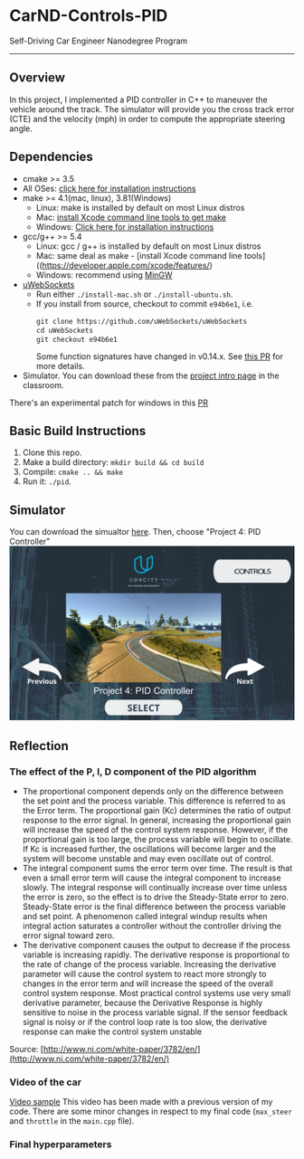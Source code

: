 # CarND-Controls-PID
Self-Driving Car Engineer Nanodegree Program

---
## Overview
In this project, I implemented a PID controller in C++ to maneuver the vehicle around the track.
The simulator will provide you the cross track error (CTE) and the velocity (mph) in order to compute the appropriate steering angle.

## Dependencies

* cmake >= 3.5
 * All OSes: [click here for installation instructions](https://cmake.org/install/)
* make >= 4.1(mac, linux), 3.81(Windows)
  * Linux: make is installed by default on most Linux distros
  * Mac: [install Xcode command line tools to get make](https://developer.apple.com/xcode/features/)
  * Windows: [Click here for installation instructions](http://gnuwin32.sourceforge.net/packages/make.htm)
* gcc/g++ >= 5.4
  * Linux: gcc / g++ is installed by default on most Linux distros
  * Mac: same deal as make - [install Xcode command line tools]((https://developer.apple.com/xcode/features/)
  * Windows: recommend using [MinGW](http://www.mingw.org/)
* [uWebSockets](https://github.com/uWebSockets/uWebSockets)
  * Run either `./install-mac.sh` or `./install-ubuntu.sh`.
  * If you install from source, checkout to commit `e94b6e1`, i.e.
    ```
    git clone https://github.com/uWebSockets/uWebSockets 
    cd uWebSockets
    git checkout e94b6e1
    ```
    Some function signatures have changed in v0.14.x. See [this PR](https://github.com/udacity/CarND-MPC-Project/pull/3) for more details.
* Simulator. You can download these from the [project intro page](https://github.com/udacity/self-driving-car-sim/releases) in the classroom.

There's an experimental patch for windows in this [PR](https://github.com/udacity/CarND-PID-Control-Project/pull/3)

## Basic Build Instructions

1. Clone this repo.
2. Make a build directory: `mkdir build && cd build`
3. Compile: `cmake .. && make`
4. Run it: `./pid`. 

## Simulator
You can download the simualtor [here](https://github.com/udacity/self-driving-car-sim/releases). Then, choose "Project 4: PID Controller" ![Project 4: PID Controller](/images/PID_window.PNG)
## Reflection
### The effect of the P, I, D component of the PID algorithm
- The proportional component depends only on the difference between the set point and the process variable. This difference is referred to as the Error term. The proportional gain (Kc) determines the ratio of output response to the error signal. In general, increasing the proportional gain will increase the speed of the control system response. However, if the proportional gain is too large, the process variable will begin to oscillate. If Kc is increased further, the oscillations will become larger and the system will become unstable and may even oscillate out of control.
- The integral component sums the error term over time. The result is that even a small error term will cause the integral component to increase slowly. The integral response will continually increase over time unless the error is zero, so the effect is to drive the Steady-State error to zero. Steady-State error is the final difference between the process variable and set point. A phenomenon called integral windup results when integral action saturates a controller without the controller driving the error signal toward zero.
- The derivative component causes the output to decrease if the process variable is increasing rapidly. The derivative response is proportional to the rate of change of the process variable. Increasing the derivative parameter will cause the control system to react more strongly to changes in the error term and will increase the speed of the overall control system response. Most practical control systems use very small derivative parameter, because the Derivative Response is highly sensitive to noise in the process variable signal. If the sensor feedback signal is noisy or if the control loop rate is too slow, the derivative response can make the control system unstable

Source: [http://www.ni.com/white-paper/3782/en/](http://www.ni.com/white-paper/3782/en/)

### Video of the car
[Video sample](https://youtu.be/3C0sR5jeMy4)
This video has been made with a previous version of my code. There are some minor changes in respect to my final code (```max_steer``` and ```throttle``` in the ```main.cpp``` file).

### Final hyperparameters

